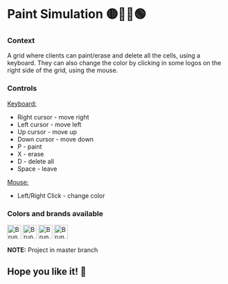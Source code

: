 # Paint Simulation 🟡🔴🔵🟢

### Context

A grid where clients can paint/erase and delete all the cells, using a keyboard. They can also change the color by clicking in some logos on the right side of the grid, using the mouse.

### Controls

<u>Keyboard:</u>
* Right cursor - move right
* Left cursor - move left
* Up cursor - move up
* Down cursor - move down
* P - paint
* X - erase
* D - delete all
*  Space - leave

<u>Mouse:</u>
* Left/Right Click - change color

### Colors and brands available
<img alt='Bruno Vilar Painting Simulation Snapchat' width = '32' src='https://www.flaticon.com/svg/static/icons/svg/355/355985.svg'> 
<img alt='Bruno Vilar Painting Simulation youtube' width = '32' src='https://www.flaticon.com/svg/static/icons/svg/187/187210.svg'> 
<img alt='Bruno Vilar Painting Simulation youtube' width = '32' src='https://www.flaticon.com/svg/static/icons/svg/187/187190.svg'> 
<img alt='Bruno Vilar Painting Simulation youtube' width = '32' src='https://www.flaticon.com/svg/static/icons/svg/185/185988.svg'> 

**NOTE:** Project in master branch
## Hope you like it! 🤟
